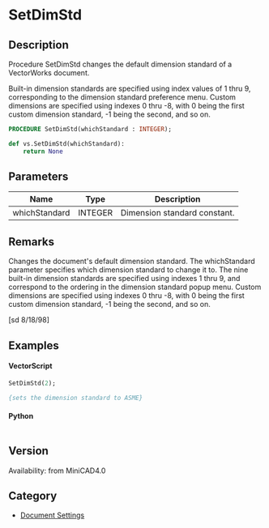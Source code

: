 # SetDimStd

## Description
Procedure SetDimStd changes the default dimension standard of a VectorWorks document. 

Built-in dimension standards are specified using index values of 1 thru 9, corresponding to the dimension standard preference menu. Custom dimensions are specified using indexes 0 thru -8, with 0 being the first custom dimension standard, -1 being the second, and so on.

```pascal
PROCEDURE SetDimStd(whichStandard : INTEGER);
```

```python
def vs.SetDimStd(whichStandard):
    return None
```

## Parameters
|Name|Type|Description|
|---|---|---|
|whichStandard|INTEGER|Dimension standard constant.|

## Remarks
Changes the document's default dimension standard.  The whichStandard parameter specifies which dimension standard to change it to. The nine built-in dimension standards are specified using indexes 1 thru 9, and correspond to the ordering in the dimension standard popup menu. Custom dimensions are specified using indexes 0 thru -8, with 0 being the first custom dimension standard, -1 being the second, and so on.

[sd 8/18/98]

## Examples
#### VectorScript ####
```pascal
SetDimStd(2);

{sets the dimension standard to ASME}
```
#### Python ####
```python

```

## Version
Availability: from MiniCAD4.0

## Category
* [Document Settings](../Categories/Document%20Settings.md)

